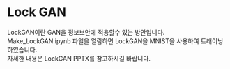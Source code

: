# Lock GAN
LockGAN이란 GAN을 정보보안에 적용할수 있는 방안입니다.  
Make_LockGAN.ipynb 파일을 열람하면 LockGAN을 MNIST을 사용하여 트래이닝 하였습니다.  
자세한 내용은 LockGAN PPTX를 참고하시길 바랍니다.

